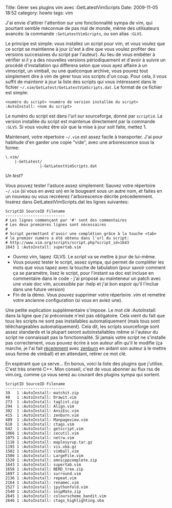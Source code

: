 Title: Gérer ses plugins vim avec :GetLatestVimScripts
Date: 2009-11-05 18:52
category: howto
tags: vim

J'ai envie d'attirer l'attention sur une fonctionnalité sympa de
vim, qui pourtant semble méconnue de pas mal de monde, même des
utilisateurs avancés: la commande `:GetLatestVimScripts`, ou son
alias `:GLVS`.

Le principe est simple: vous installez un script pour vim, et vous voulez
que ce script se maintienne à jour (c'est à dire que vous voulez profiter
des versions successives du script par l'auteur).  Au lieu de vous embêter
à vérifier si il y a des nouvelles versions périodiquement et d'avoir à
suivre un procédé d'installation qui differera selon que vous ayez affaire
à un vimscript, un vimball, ou une quelconque archive, vous pouvez tout
simplement dire à vim de gérer tous vos scripts d'un coup. Pour cela, il
vous suffit de maintenir à jour la liste des scripts qui vous intéressent
dans le fichier `~/.vim/GetLatest/GetLatestVimScripts.dat`. Le format de
ce fichier est simple:

    <numéro du script> <numéro de version installée du script> :AutoInstall: <nom du script>

Le numéro du script est dans l'url sur sourceforge, donné par `scriptid`.
La version installée du script est maintenue directement par la commande
`:GLVS`. Si vous voulez être sûr que la mise à jour soit faite, mettez 1.

Maintenant, votre répertoire `~/.vim` est assez facile à transporter. J'ai
pour habitude d'en garder une copie "vide", avec une arborescence sous la
forme:

    \.vim/
        |-GetLatest/
                   |-GetLatestVimScripts.dat

*Un test?*

Vous pouvez tester l'astuce assez simplement: Sauvez votre répertoire
`~/.vim` (si vous en avez un) en le bougeant sous un autre nom, et faites
en un nouveau ou vous recréerez l'arborescence décrite précedemment.
Insérez dans GetLatestVimScripts.dat les lignes suivantes:

    ScriptID SourceID Filename
    --------------------------
    # Les lignes commençant par '#' sont des commentaires
    # Les deux premières lignes sont nécessaires
    #
    # Script permettant d'avoir une complétion grâce à la touche <tab>
    # le premier numéro a été obtenu dans l'url du script:
    # http://www.vim.org/scripts/script.php?script_id=1643
    1643 1 :AutoInstall: supertab.vim

- Ouvrez vim, tapez :GLVS. Le script va se mettre à jour de
  lui-même.
- Vous pouvez tester le script, assez sympa, qui permet de
  compléter les mots que vous tapez avec la touche de tabulation
  (pour savoir comment ça se paramètre, lisez le script, pour
  l'instant sa doc est incluse en commentaire dans le code - j'ai
  proposé au mainteneur un patch avec une vraie doc vim, accessible
  par :help et j'ai bon espoir qu'il l'inclue dans une future
  version)
- Fin de la démo. Vous pouvez supprimer votre répertoire .vim et
  remettre votre ancienne configuration (si vous en aviez une).

Une petite explication supplémentaire s'impose. Le mot clé :AutoInstall:
dans la ligne que j'ai préconisée n'est pas obligatoire. Cela vient du
fait que tous les scripts ne sont pas installables automatiquement (mais
tous sont téléchargeables automatiquement). Cela dit, les scripts
sourceforge sont assez standards et la plupart seront autoinstallables
même si l'auteur du script ne connaissait pas la fonctionnalité. Si jamais
votre script ne s'installe pas correctement, vous pouvez écrire à son
auteur afin qu'il le modifie (ça marche, je l'ai fait [récemment][1] avec
[zenburn][2] en aidant son auteur à le mettre sous forme de vimball) et en
attendant, retirer ce mot clé.

En espérant que ça serve... En bonus, voici la liste des plugins
que j'utilise. C'est très orienté C++. Mon conseil, c'est de vous
abonner au flux rss de vim.org, comme ça vous serez au courant des
plugins sympa qui sortent.

    ScriptID SourceID Filename
    --------------------------
    39   1 :AutoInstall: matchit.zip
    40   1 :AutoInstall: Drawit.vim
    273  1 :AutoInstall: taglist.zip
    294  1 :AutoInstall: Align.vim
    302  1 :AutoInstall: AnsiEsc.vim
    415  1 :AutoInstall: zenburn.vim
    489  1 :AutoInstall: Manpageview.vim
    610  1 :AutoInstall: ctags.vim
    642  1 :AutoInstall: getscript.vim
    1066 1 :AutoInstall: cecutil.vim
    1075 1 :AutoInstall: netrw.vim
    1116 1 :AutoInstall: maplesyrup.tar.gz
    1195 1 :AutoInstall: vis.vba.gz
    1502 1 :AutoInstall: vimball.vim
    1506 1 :AutoInstall: LargeFile.vim
    1520 1 :AutoInstall: omnicppcomplete.zip
    1643 1 :AutoInstall: supertab.vim
    1658 1 :AutoInstall: NERD_tree.zip
    1697 1 :AutoInstall: surround.vim
    2136 1 :AutoInstall: repeat.vim
    2164 1 :AutoInstall: renamec.vim
    2527 1 :AutoInstall: jpythonfold.vim
    2540 1 :AutoInstall: snipMate.zip
    2645 1 :AutoInstall: colourscheme_bandit.vim
    2646 1 :AutoInstall: ctags_highlighting.vba

[1]: http://slinky.imukuppi.org/2009/10/24/zenburn-v2-13/
[2]: http://www.vim.org/scripts/script.php?script_id=415
